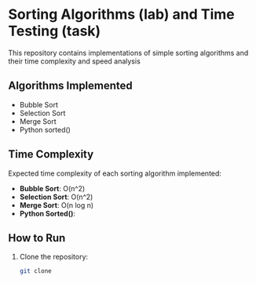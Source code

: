 # Sorting Algorithms (lab) and Time Testing (task)

This repository contains implementations of simple sorting algorithms and their time complexity and speed analysis

## Algorithms Implemented

- Bubble Sort
- Selection Sort
- Merge Sort
- Python sorted()


## Time Complexity

Expected time complexity of each sorting algorithm implemented:

- **Bubble Sort**: O(n^2)
- **Selection Sort**: O(n^2)
- **Merge Sort**: O(n log n)
- **Python Sorted()**: 

## How to Run

1. Clone the repository:
    ```sh
    git clone
    ```


